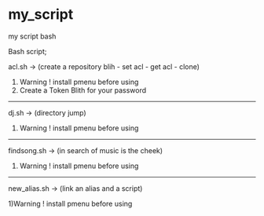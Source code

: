 # my_script
my script bash


Bash script;


acl.sh -> (create a repository blih - set acl - get acl - clone)
1) Warning ! install pmenu before using
2) Create a Token Blith for your password

-------------------------------------------------------------------------------------------------------------------------------
dj.sh -> (directory jump)

1) Warning ! install pmenu before using
-------------------------------------------------------------------------------------------------------------------------------
findsong.sh -> (in search of music is the cheek)

1) Warning ! install pmenu before using
-------------------------------------------------------------------------------------------------------------------------------

new_alias.sh -> (link an alias and a script)

1)Warning ! install pmenu before using

